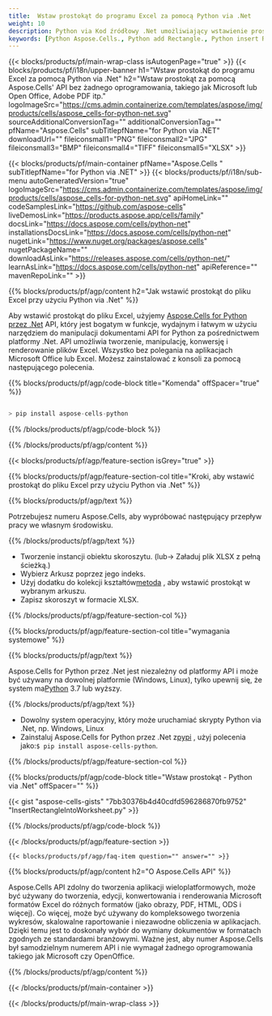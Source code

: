 ```yaml
---
title:  Wstaw prostokąt do programu Excel za pomocą Python via .Net
weight: 10
description: Python via Kod źródłowy .Net umożliwiający wstawienie prostokąta do programu Excel.
keywords: [Python Aspose.Cells., Python add Rectangle., Python insert Rectangle., Python create Rectangle]
---
```

{{< blocks/products/pf/main-wrap-class isAutogenPage="true" >}}
{{< blocks/products/pf/i18n/upper-banner h1="Wstaw prostokąt do programu Excel za pomocą Python via .Net" h2="Wstaw prostokąt za pomocą Aspose.Cells\' API bez żadnego oprogramowania, takiego jak Microsoft lub Open Office, Adobe PDF itp." logoImageSrc="https://cms.admin.containerize.com/templates/aspose/img/products/cells/aspose_cells-for-python-net.svg" sourceAdditionalConversionTag="" additionalConversionTag="" pfName="Aspose.Cells" subTitlepfName="for Python via .NET" downloadUrl="" fileiconsmall1="PNG" fileiconsmall2="JPG" fileiconsmall3="BMP" fileiconsmall4="TIFF" fileiconsmall5="XLSX" >}}

{{< blocks/products/pf/main-container pfName="Aspose.Cells " subTitlepfName="for Python via .NET" >}}
{{< blocks/products/pf/i18n/sub-menu autoGeneratedVersion="true" logoImageSrc="https://cms.admin.containerize.com/templates/aspose/img/products/cells/aspose_cells-for-python-net.svg" apiHomeLink="" codeSamplesLink="https://github.com/aspose-cells" liveDemosLink="https://products.aspose.app/cells/family" docsLink="https://docs.aspose.com/cells/python-net" installationsDocsLink="https://docs.aspose.com/cells/python-net" nugetLink="https://www.nuget.org/packages/aspose.cells" nugetPackageName="" downloadAsLink="https://releases.aspose.com/cells/python-net/" learnAsLink="https://docs.aspose.com/cells/python-net" apiReference="" mavenRepoLink="" >}}

{{% blocks/products/pf/agp/content h2="Jak wstawić prostokąt do pliku Excel przy użyciu Python via .Net" %}}

 Aby wstawić prostokąt do pliku Excel, użyjemy
 [Aspose.Cells for Python przez .Net](https://pypi.org/project/aspose-cells-python/) 
 API, który jest bogatym w funkcje, wydajnym i łatwym w użyciu narzędziem do manipulacji dokumentami API for Python za pośrednictwem platformy .Net. API umożliwia tworzenie, manipulację, konwersję i renderowanie plików Excel. Wszystko bez polegania na aplikacjach Microsoft Office lub Excel. Możesz zainstalować z konsoli za pomocą następującego polecenia.

{{% blocks/products/pf/agp/code-block title="Komenda" offSpacer="true" %}}

```cs

> pip install aspose-cells-python

```

{{% /blocks/products/pf/agp/code-block %}}

{{% /blocks/products/pf/agp/content %}}

{{< blocks/products/pf/agp/feature-section isGrey="true" >}}

{{% blocks/products/pf/agp/feature-section-col title="Kroki, aby wstawić prostokąt do pliku Excel przy użyciu Python via .Net" %}}

{{% blocks/products/pf/agp/text %}}

Potrzebujesz numeru Aspose.Cells, aby wypróbować następujący przepływ pracy we własnym środowisku.

{{% /blocks/products/pf/agp/text %}}

+ Tworzenie instancji obiektu skoroszytu. (lub-> Załaduj plik XLSX z pełną ścieżką.)
+ Wybierz Arkusz poprzez jego indeks.
 + Użyj dodatku do kolekcji kształtów[metoda](https://reference.aspose.com/cells/python-net/aspose.cells.drawing/shapecollection/add_rectangle/#int-int-int-int-int-int) , aby wstawić prostokąt w wybranym arkuszu.
+ Zapisz skoroszyt w formacie XLSX.

{{% /blocks/products/pf/agp/feature-section-col %}}

{{% blocks/products/pf/agp/feature-section-col title="wymagania systemowe" %}}

{{% blocks/products/pf/agp/text %}}

 Aspose.Cells for Python przez .Net jest niezależny od platformy API i może być używany na dowolnej platformie (Windows, Linux), tylko upewnij się, że system ma[Python](https://www.python.org/downloads/) 3.7 lub wyższy.
 
{{% /blocks/products/pf/agp/text %}}

-  Dowolny system operacyjny, który może uruchamiać skrypty Python via .Net, np. Windows, Linux
-  Zainstaluj Aspose.Cells for Python przez .Net z<a href="https://pypi.org/project/aspose-cells-python/">pypi</a> , użyj polecenia jako:<code>$ pip install aspose-cells-python</code>.

{{% /blocks/products/pf/agp/feature-section-col %}}

{{% blocks/products/pf/agp/code-block title="Wstaw prostokąt - Python via .Net" offSpacer="" %}}

{{< gist "aspose-cells-gists" "7bb30376b4d40cdfd596286870fb9752" "InsertRectangleIntoWorksheet.py" >}}

{{% /blocks/products/pf/agp/code-block %}}

{{< /blocks/products/pf/agp/feature-section >}}

    {{< blocks/products/pf/agp/faq-item question="" answer="" >}}
 

<!-- aboutfile Starts -->

{{% blocks/products/pf/agp/content h2="O Aspose.Cells API" %}}

Aspose.Cells API zdolny do tworzenia aplikacji wieloplatformowych, może być używany do tworzenia, edycji, konwertowania i renderowania Microsoft formatów Excel do różnych formatów (jako obrazy, PDF, HTML, ODS i więcej). Co więcej, może być używany do kompleksowego tworzenia wykresów, skalowalne raportowanie i niezawodne obliczenia w aplikacjach. Dzięki temu jest to doskonały wybór do wymiany dokumentów w formatach zgodnych ze standardami branżowymi. Ważne jest, aby numer Aspose.Cells był samodzielnym numerem API i nie wymagał żadnego oprogramowania takiego jak Microsoft czy OpenOffice.

{{% /blocks/products/pf/agp/content %}}



<!-- aboutfile Ends -->
<!--
{{< blocks/products/pf/agp/other-supported-section title="Other Supported Splitting Formats" subTitle="Using Python, One can also split large file into chunks of many other file formats including." >}}

{{< blocks/products/pf/agp/other-supported-section-item href="https://products.aspose.com/cells/net/splitter/ods/" name="ODS" description="OpenDocument Spreadsheet File" >}}
{{< blocks/products/pf/agp/other-supported-section-item href="https://products.aspose.com/cells/net/splitter/xls/" name="XLS" description="Excel Binary Format" >}}
{{< blocks/products/pf/agp/other-supported-section-item href="https://products.aspose.com/cells/net/splitter/xlsb/" name="XLSB" description="Binary Excel Workbook File" >}}
{{< blocks/products/pf/agp/other-supported-section-item href="https://products.aspose.com/cells/net/splitter/xlsm/" name="XLSM" description="Spreasheet File" >}}

{{< /blocks/products/pf/agp/other-supported-section >}}

-->

{{< /blocks/products/pf/main-container >}}
    
{{< /blocks/products/pf/main-wrap-class >}}
